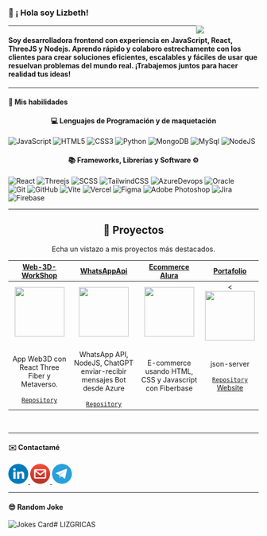 ﻿### 👋 ¡ Hola soy Lizbeth! 
<img align='right' src='https://octodex.github.com/images/femalecodertocat.png' width='25%'> 

---

#### Soy desarrolladora frontend con experiencia en JavaScript, React, ThreeJS y Nodejs. Aprendo rápido y colaboro estrechamente con los clientes para crear soluciones eficientes, escalables y fáciles de usar que resuelvan problemas del mundo real. ¡Trabajemos juntos para hacer realidad tus ideas!

---

#### 🌱 Mis habilidades



<h4 align="center">💻 Lenguajes de Programación y de maquetación </h4>




![JavaScript](https://img.shields.io/badge/javascript-%23323330.svg?style=for-the-badge&logo=javascript&logoColor=%23F7DF1E)
![HTML5](https://img.shields.io/badge/html5-%23E34F26.svg?style=for-the-badge&logo=html5&logoColor=white)
![CSS3](https://img.shields.io/badge/css3-%231572B6.svg?style=for-the-badge&logo=css3&logoColor=white)
![Python](https://img.shields.io/badge/Python-FFD43B?style=for-the-badge&logo=python&logoColor=blue)
![MongoDB](https://img.shields.io/badge/MongoDB-4EA94B?style=for-the-badge&logo=mongodb&logoColor=white)
![MySql](https://img.shields.io/badge/MySQL-005C84?style=for-the-badge&logo=mysql&logoColor=white)
![NodeJS](https://img.shields.io/badge/node.js-6DA55F?style=for-the-badge&logo=node.js&logoColor=white)



<h4 align="center">📚 Frameworks, Librerías y Software ⚙</h4>



![React](https://img.shields.io/badge/react-%2320232a.svg?style=for-the-badge&logo=react&logoColor=%2361DAFB)
![Threejs](https://img.shields.io/badge/threejs-black?style=for-the-badge&logo=three.js&logoColor=white)
![SCSS](https://img.shields.io/badge/SCSS-hotpink.svg?style=for-the-badge&logo=SASS&logoColor=white)
![TailwindCSS](https://img.shields.io/badge/tailwindcss-%2338B2AC.svg?style=for-the-badge&logo=tailwind-css&logoColor=white)
![AzureDevops](https://img.shields.io/badge/Azure_DevOps-0078D7?style=for-the-badge&logo=azure-devops&logoColor=white) 
![Oracle](https://img.shields.io/badge/Oracle-F80000?style=for-the-badge&logo=Oracle&logoColor=white)  
![Git](https://img.shields.io/badge/git-%23F05033.svg?style=for-the-badge&logo=git&logoColor=white)
![GitHub](https://img.shields.io/badge/github-%23121011.svg?style=for-the-badge&logo=github&logoColor=white)
![Vite](https://img.shields.io/badge/vite-%23646CFF.svg?style=for-the-badge&logo=vite&logoColor=white)
![Vercel](https://img.shields.io/badge/vercel-%23000000.svg?style=for-the-badge&logo=vercel&logoColor=white)
![Figma](https://img.shields.io/badge/figma-%23F24E1E.svg?style=for-the-badge&logo=figma&logoColor=white)
![Adobe Photoshop](https://img.shields.io/badge/adobe%20photoshop-%2331A8FF.svg?style=for-the-badge&logo=adobe%20photoshop&logoColor=white)
![Jira](https://img.shields.io/badge/jira-%230A0FFF.svg?style=for-the-badge&logo=jira&logoColor=white)
![Firebase](https://img.shields.io/badge/firebase-ffca28?style=for-the-badge&logo=firebase&logoColor=black)


---

<h2 align="center">🚀 Proyectos</h2>
<p align="center">Echa un vistazo a mis proyectos más destacados.</p>
  
| <a href="https://github.com/LIZGRICAS/Web-3D-WorkShop" target="_blank">**Web-3D-WorkShop**</a> | <a href="" target="_blank">**WhatsAppApi**</a> | <a href="https://github.com/LIZGRICAS/Challenge-ONE-Sprint-02---AluraGeek">**Ecommerce Alura**</a> | <a href="[https://github.com/sammwyy/Lure](https://portafoliolizbethgrisales.netlify.app/)" target="_blank">**Portafolio**</a>  |
| :---: | :---: | :---: | :---: |
<img align='center' width="100px" src='https://github.com/LIZGRICAS/LIZGRICAS/assets/102168375/fd8b239f-d876-4ade-a739-ef6f0797c213' height='100px'> | <img align='center' width="100px" src='https://github.com/LIZGRICAS/LIZGRICAS/assets/102168375/1cc14f6f-85f2-451e-81aa-237d3a864059' height='100px'>  | <img align='center' src='https://cdn3.emoji.gg/emojis/9452_lul.png' width="100px" height='100px'> | <<img align='center' src='https://octodex.github.com/images/daftpunktocat-thomas.gif' width="100px"  height='100px'> |
| <p>App Web3D con React Three Fiber y Metaverso.</p> <a href="https://github.com/LIZGRICAS/Web-3D-WorkShop/tree/main" target="_blank">`Repository`</a> | <p>WhatsApp API, NodeJS, ChatGPT enviar-recibir mensajes Bot desde Azure</p> <a href="https://github.com/sammwyy/OpenMC" target="_blank">`Repository`</a> | <p>E-commerce usando HTML, CSS y Javascript con Fiberbase | json-server</p> <a href="https://github.com/LIZGRICAS/Challenge-ONE-Sprint-02---AluraGeek" target="_blank">`Repository`</a> <a href="https://alura-ecommerce.web.app/" target="_blank">Website</a> | <p>Portafolio con más proyectos desarrollados</p> <a href="https://github.com/LIZGRICAS/Trabajo-Final-Poli" target="_blank">`Repository`</a> <a href="https://portafoliolizbethgrisales.netlify.app/" target="_blank">Website</a> |
<br/>

---



#### ✉️ Contactamé

<p align="left">
	<a href="https://www.linkedin.com/in/lizbeth-grisales-castro" target="_blank" rel="noreferrer">
		<img src="assets/linkedin.png" width="40" height="40" alt="LinkedIn" title="LinkedIn"/>
	</a>
	<a href="mailto:lizgricas@gmail.com" target="_blank" rel="noreferrer">
		<img src="assets/gmail.png" width="40" height="40" alt="Gmail" title="Gmail"/>
	</a>
		<a href="https://t.me/LizGricas" target="_blank" rel="noreferrer">
		<img src="assets/telegram.png" width="40" height="40" alt="Telegram" title="Telegram"/>
	</a>
</p>

---

#### 😎 Random Joke

![Jokes Card](https://readme-jokes.vercel.app/api?borderColor=%23FFF&bgColor=%2322272E)# LIZGRICAS
